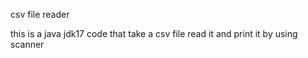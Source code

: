 csv file reader

this is a java jdk17 code that take a csv file read it and print it
by using scanner 
